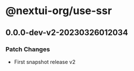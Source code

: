 # @nextui-org/use-ssr

## 0.0.0-dev-v2-20230326012034

### Patch Changes

- First snapshot release v2
